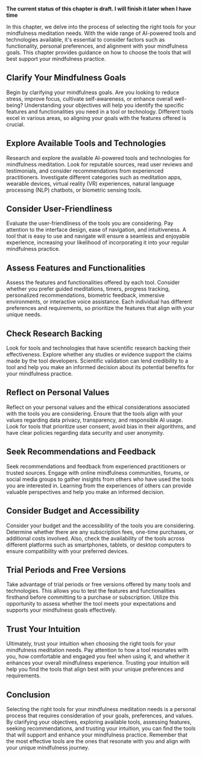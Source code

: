 **The current status of this chapter is draft. I will finish it later when I have time**

In this chapter, we delve into the process of selecting the right tools for your mindfulness meditation needs. With the wide range of AI-powered tools and technologies available, it's essential to consider factors such as functionality, personal preferences, and alignment with your mindfulness goals. This chapter provides guidance on how to choose the tools that will best support your mindfulness practice.

Clarify Your Mindfulness Goals
------------------------------

Begin by clarifying your mindfulness goals. Are you looking to reduce stress, improve focus, cultivate self-awareness, or enhance overall well-being? Understanding your objectives will help you identify the specific features and functionalities you need in a tool or technology. Different tools excel in various areas, so aligning your goals with the features offered is crucial.

Explore Available Tools and Technologies
----------------------------------------

Research and explore the available AI-powered tools and technologies for mindfulness meditation. Look for reputable sources, read user reviews and testimonials, and consider recommendations from experienced practitioners. Investigate different categories such as meditation apps, wearable devices, virtual reality (VR) experiences, natural language processing (NLP) chatbots, or biometric sensing tools.

Consider User-Friendliness
--------------------------

Evaluate the user-friendliness of the tools you are considering. Pay attention to the interface design, ease of navigation, and intuitiveness. A tool that is easy to use and navigate will ensure a seamless and enjoyable experience, increasing your likelihood of incorporating it into your regular mindfulness practice.

Assess Features and Functionalities
-----------------------------------

Assess the features and functionalities offered by each tool. Consider whether you prefer guided meditations, timers, progress tracking, personalized recommendations, biometric feedback, immersive environments, or interactive voice assistance. Each individual has different preferences and requirements, so prioritize the features that align with your unique needs.

Check Research Backing
----------------------

Look for tools and technologies that have scientific research backing their effectiveness. Explore whether any studies or evidence support the claims made by the tool developers. Scientific validation can lend credibility to a tool and help you make an informed decision about its potential benefits for your mindfulness practice.

Reflect on Personal Values
--------------------------

Reflect on your personal values and the ethical considerations associated with the tools you are considering. Ensure that the tools align with your values regarding data privacy, transparency, and responsible AI usage. Look for tools that prioritize user consent, avoid bias in their algorithms, and have clear policies regarding data security and user anonymity.

Seek Recommendations and Feedback
---------------------------------

Seek recommendations and feedback from experienced practitioners or trusted sources. Engage with online mindfulness communities, forums, or social media groups to gather insights from others who have used the tools you are interested in. Learning from the experiences of others can provide valuable perspectives and help you make an informed decision.

Consider Budget and Accessibility
---------------------------------

Consider your budget and the accessibility of the tools you are considering. Determine whether there are any subscription fees, one-time purchases, or additional costs involved. Also, check the availability of the tools across different platforms such as smartphones, tablets, or desktop computers to ensure compatibility with your preferred devices.

Trial Periods and Free Versions
-------------------------------

Take advantage of trial periods or free versions offered by many tools and technologies. This allows you to test the features and functionalities firsthand before committing to a purchase or subscription. Utilize this opportunity to assess whether the tool meets your expectations and supports your mindfulness goals effectively.

Trust Your Intuition
--------------------

Ultimately, trust your intuition when choosing the right tools for your mindfulness meditation needs. Pay attention to how a tool resonates with you, how comfortable and engaged you feel when using it, and whether it enhances your overall mindfulness experience. Trusting your intuition will help you find the tools that align best with your unique preferences and requirements.

Conclusion
----------

Selecting the right tools for your mindfulness meditation needs is a personal process that requires consideration of your goals, preferences, and values. By clarifying your objectives, exploring available tools, assessing features, seeking recommendations, and trusting your intuition, you can find the tools that will support and enhance your mindfulness practice. Remember that the most effective tools are the ones that resonate with you and align with your unique mindfulness journey.
